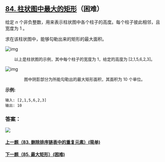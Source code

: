 ## [84. 柱状图中最大的矩形](https://leetcode-cn.com/problems/largest-rectangle-in-histogram/)（困难）

给定 *n* 个非负整数，用来表示柱状图中各个柱子的高度。每个柱子彼此相邻，且宽度为 1 。

求在该柱状图中，能够勾勒出来的矩形的最大面积。

![img](https://assets.leetcode-cn.com/aliyun-lc-upload/uploads/2018/10/12/histogram.png)

<center><font size=2>以上是柱状图的示例，其中每个柱子的宽度为 1，给定的高度为 [2,1,5,6,2,3]。</font></center>

![img](https://assets.leetcode-cn.com/aliyun-lc-upload/uploads/2018/10/12/histogram_area.png)

<center><font size=2>图中阴影部分为所能勾勒出的最大矩形面积，其面积为 10 个单位。</font></center>

**示例:**

```
输入: [2,1,5,6,2,3]
输出: 10
```



### 答案：



![](https://img-blog.csdnimg.cn/20200807155236311.png)

#### [上一题（83. 删除排序链表中的重复元素）(简单)](https://github.com/sdwwld/leetCode/blob/master/src/main/java/com/wld/java/leetcode/leetCode0083.md)

#### [下一题（85. 最大矩形）(困难)](https://github.com/sdwwld/leetCode/blob/master/src/main/java/com/wld/java/leetcode/leetCode0085.md)
